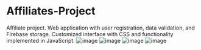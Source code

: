 # Affiliates-Project
Affiliate project. Web application with user registration, data validation, and Firebase storage. Customized interface with CSS and functionality implemented in JavaScript.
![image](https://github.com/Thealaskage/Affiliates-Project/assets/91036361/777a42f7-7a0c-4f45-a1d9-c95624f4eb0e)
![image](https://github.com/Thealaskage/Affiliates-Project/assets/91036361/f62494b4-032d-418f-a4db-d459b5860cff)
![image](https://github.com/Thealaskage/Affiliates-Project/assets/91036361/45141499-b309-4daf-9a21-781623a571fa)
![image](https://github.com/Thealaskage/Affiliates-Project/assets/91036361/22169233-69cb-4a25-9112-b935e7af6f3a)

